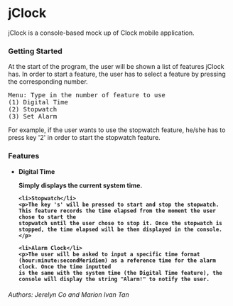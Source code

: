 <h1>jClock</h1>
<p>jClock is a console-based mock up of Clock mobile application. </p>

<h3>Getting Started</h3>
<p>At the start of the program, the user will be shown a list of features jClock has. In order to start a feature, the user has to select a feature by pressing
the corresponding number.</p>

<pre>Menu: Type in the number of feature to use
(1)	Digital Time 
(2)	Stopwatch 
(3)	Set Alarm
</pre>

<p>For example, if the user wants to use the stopwatch feature, he/she has to press key '2' in order to start the stopwatch feature. </p>

<h3>Features</h3>
<ul>
	<li><b>Digital Time<b></li>
	<p>Simply displays the current system time.</p>
	
	<li>Stopwatch</li>
	<p>The key 's' will be pressed to start and stop the stopwatch. This feature records the time elapsed from the moment the user chose to start the 
	stopwatch until the user chose to stop it. Once the stopwatch is stopped, the time elapsed will be then displayed in the console.</p>

	<li>Alarm Clock</li>
	<p>The user will be asked to input a specific time format (hour:minute:secondMeridiem) as a reference time for the alarm clock. Once the time inputted 
	is the same with the system time (the Digital Time feature), the console will display the string "Alarm!" to notify the user.
</ul>

<h6>Authors: Jerelyn Co and Marion Ivan Tan</h6>